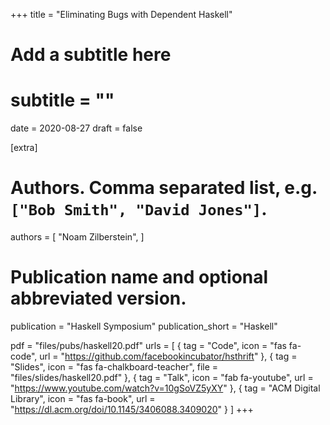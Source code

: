 +++
title = "Eliminating Bugs with Dependent Haskell"
# Add a subtitle here
# subtitle = ""
date = 2020-08-27
draft = false

[extra]
# Authors. Comma separated list, e.g. `["Bob Smith", "David Jones"]`.
authors = [
  "Noam Zilberstein",
]

# Publication name and optional abbreviated version.
publication = "Haskell Symposium"
publication_short = "Haskell"

pdf = "files/pubs/haskell20.pdf"
urls = [
  { tag = "Code", icon = "fas fa-code", url = "https://github.com/facebookincubator/hsthrift" },
  { tag = "Slides", icon = "fas fa-chalkboard-teacher", file = "files/slides/haskell20.pdf" },
  { tag = "Talk", icon = "fab fa-youtube", url = "https://www.youtube.com/watch?v=10gSoVZ5yXY" },
  { tag = "ACM Digital Library", icon = "fas fa-book", url = "https://dl.acm.org/doi/10.1145/3406088.3409020" }
]
+++
